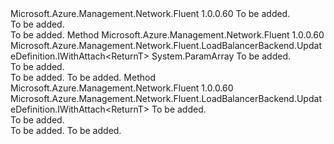 <Type Name="IWithVirtualMachine&lt;ReturnT&gt;" FullName="Microsoft.Azure.Management.Network.Fluent.LoadBalancerBackend.UpdateDefinition.IWithVirtualMachine&lt;ReturnT&gt;">
  <TypeSignature Language="C#" Value="public interface IWithVirtualMachine&lt;ReturnT&gt;" />
  <TypeSignature Language="ILAsm" Value=".class public interface auto ansi abstract IWithVirtualMachine`1&lt;ReturnT&gt;" />
  <TypeSignature Language="DocId" Value="T:Microsoft.Azure.Management.Network.Fluent.LoadBalancerBackend.UpdateDefinition.IWithVirtualMachine`1" />
  <TypeSignature Language="VB.NET" Value="Public Interface IWithVirtualMachine(Of ReturnT)" />
  <TypeSignature Language="F#" Value="type IWithVirtualMachine&lt;'ReturnT&gt; = interface" />
  <AssemblyInfo>
    <AssemblyName>Microsoft.Azure.Management.Network.Fluent</AssemblyName>
    <AssemblyVersion>1.0.0.60</AssemblyVersion>
  </AssemblyInfo>
  <TypeParameters>
    <TypeParameter Name="ReturnT" />
  </TypeParameters>
  <Interfaces />
  <Docs>
    <typeparam name="ReturnT">To be added.</typeparam>
    <summary>To be added.</summary>
    <remarks>To be added.</remarks>
  </Docs>
  <Members>
    <Member MemberName="WithExistingVirtualMachines">
      <MemberSignature Language="C#" Value="public Microsoft.Azure.Management.Network.Fluent.LoadBalancerBackend.UpdateDefinition.IWithAttach&lt;ReturnT&gt; WithExistingVirtualMachines (params Microsoft.Azure.Management.Network.Fluent.IHasNetworkInterfaces[] vms);" />
      <MemberSignature Language="ILAsm" Value=".method public hidebysig newslot virtual instance class Microsoft.Azure.Management.Network.Fluent.LoadBalancerBackend.UpdateDefinition.IWithAttach`1&lt;!ReturnT&gt; WithExistingVirtualMachines(class Microsoft.Azure.Management.Network.Fluent.IHasNetworkInterfaces[] vms) cil managed" />
      <MemberSignature Language="DocId" Value="M:Microsoft.Azure.Management.Network.Fluent.LoadBalancerBackend.UpdateDefinition.IWithVirtualMachine`1.WithExistingVirtualMachines(Microsoft.Azure.Management.Network.Fluent.IHasNetworkInterfaces[])" />
      <MemberSignature Language="VB.NET" Value="Public Function WithExistingVirtualMachines (ParamArray vms As IHasNetworkInterfaces()) As IWithAttach(Of ReturnT)" />
      <MemberSignature Language="F#" Value="abstract member WithExistingVirtualMachines : Microsoft.Azure.Management.Network.Fluent.IHasNetworkInterfaces[] -&gt; Microsoft.Azure.Management.Network.Fluent.LoadBalancerBackend.UpdateDefinition.IWithAttach&lt;'ReturnT&gt;" Usage="iWithVirtualMachine.WithExistingVirtualMachines vms" />
      <MemberType>Method</MemberType>
      <AssemblyInfo>
        <AssemblyName>Microsoft.Azure.Management.Network.Fluent</AssemblyName>
        <AssemblyVersion>1.0.0.60</AssemblyVersion>
      </AssemblyInfo>
      <ReturnValue>
        <ReturnType>Microsoft.Azure.Management.Network.Fluent.LoadBalancerBackend.UpdateDefinition.IWithAttach&lt;ReturnT&gt;</ReturnType>
      </ReturnValue>
      <Parameters>
        <Parameter Name="vms" Type="Microsoft.Azure.Management.Network.Fluent.IHasNetworkInterfaces[]">
          <Attributes>
            <Attribute>
              <AttributeName>System.ParamArray</AttributeName>
            </Attribute>
          </Attributes>
        </Parameter>
      </Parameters>
      <Docs>
        <param name="vms">To be added.</param>
        <summary>To be added.</summary>
        <returns>To be added.</returns>
        <remarks>To be added.</remarks>
      </Docs>
    </Member>
    <Member MemberName="WithExistingVirtualMachines">
      <MemberSignature Language="C#" Value="public Microsoft.Azure.Management.Network.Fluent.LoadBalancerBackend.UpdateDefinition.IWithAttach&lt;ReturnT&gt; WithExistingVirtualMachines (System.Collections.Generic.ICollection&lt;Microsoft.Azure.Management.Network.Fluent.IHasNetworkInterfaces&gt; vms);" />
      <MemberSignature Language="ILAsm" Value=".method public hidebysig newslot virtual instance class Microsoft.Azure.Management.Network.Fluent.LoadBalancerBackend.UpdateDefinition.IWithAttach`1&lt;!ReturnT&gt; WithExistingVirtualMachines(class System.Collections.Generic.ICollection`1&lt;class Microsoft.Azure.Management.Network.Fluent.IHasNetworkInterfaces&gt; vms) cil managed" />
      <MemberSignature Language="DocId" Value="M:Microsoft.Azure.Management.Network.Fluent.LoadBalancerBackend.UpdateDefinition.IWithVirtualMachine`1.WithExistingVirtualMachines(System.Collections.Generic.ICollection{Microsoft.Azure.Management.Network.Fluent.IHasNetworkInterfaces})" />
      <MemberSignature Language="VB.NET" Value="Public Function WithExistingVirtualMachines (vms As ICollection(Of IHasNetworkInterfaces)) As IWithAttach(Of ReturnT)" />
      <MemberSignature Language="F#" Value="abstract member WithExistingVirtualMachines : System.Collections.Generic.ICollection&lt;Microsoft.Azure.Management.Network.Fluent.IHasNetworkInterfaces&gt; -&gt; Microsoft.Azure.Management.Network.Fluent.LoadBalancerBackend.UpdateDefinition.IWithAttach&lt;'ReturnT&gt;" Usage="iWithVirtualMachine.WithExistingVirtualMachines vms" />
      <MemberType>Method</MemberType>
      <AssemblyInfo>
        <AssemblyName>Microsoft.Azure.Management.Network.Fluent</AssemblyName>
        <AssemblyVersion>1.0.0.60</AssemblyVersion>
      </AssemblyInfo>
      <ReturnValue>
        <ReturnType>Microsoft.Azure.Management.Network.Fluent.LoadBalancerBackend.UpdateDefinition.IWithAttach&lt;ReturnT&gt;</ReturnType>
      </ReturnValue>
      <Parameters>
        <Parameter Name="vms" Type="System.Collections.Generic.ICollection&lt;Microsoft.Azure.Management.Network.Fluent.IHasNetworkInterfaces&gt;" />
      </Parameters>
      <Docs>
        <param name="vms">To be added.</param>
        <summary>To be added.</summary>
        <returns>To be added.</returns>
        <remarks>To be added.</remarks>
      </Docs>
    </Member>
  </Members>
</Type>